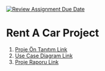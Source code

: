 [![Review Assignment Due Date](https://classroom.github.com/assets/deadline-readme-button-24ddc0f5d75046c5622901739e7c5dd533143b0c8e959d652212380cedb1ea36.svg)](https://classroom.github.com/a/QA5O9x4M)
<h1>Rent A Car Project</h1>
<ol>
  <li><a href="https://github.com/Iskenderun-Technical-University/ymg-donem-projesi-182523059/blob/main/Other/RentACarProjeTan%C4%B1t%C4%B1m.pdf">Proje Ön Tanıtım Link</li>
  <li><a href="https://github.com/Iskenderun-Technical-University/ymg-donem-projesi-182523059/blob/main/Other/Use%20Case%20Diagram.jpg">Use Case Diagram Link</li>
  <li><a href="https://github.com/Iskenderun-Technical-University/ymg-donem-projesi-182523059/blob/main/Other/YMG_Proje_Raporu_Kutay_T%C4%B1st%C4%B1k_182523059.pdf">Proje Raporu Link</li>
</ol>

